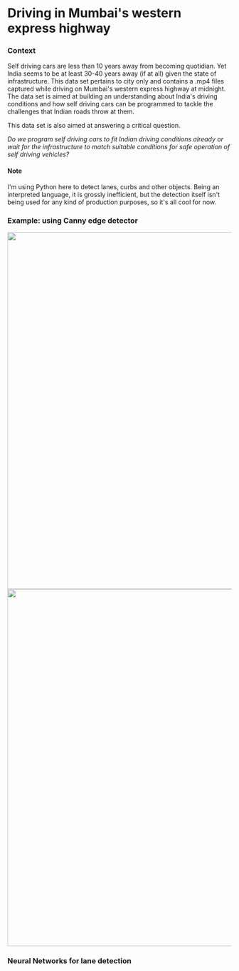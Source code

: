 # Driving in Mumbai's western express highway

### Context

Self driving cars are less than 10 years away from becoming quotidian. Yet India seems to be at least 30-40 years away (if at all) given the state of infrastructure. This data set pertains to city only and contains a .mp4 files captured while driving on Mumbai's western express highway at midnight. The data set is aimed at building an understanding about India's driving conditions and how self driving cars can be programmed to tackle the challenges that Indian roads throw at them.

This data set is also aimed at answering a critical question. 

*Do we program self driving cars to fit Indian driving conditions already or wait for the infrastructure to match suitable conditions for safe operation of self driving vehicles?*

#### Note
I'm using Python here to detect lanes, curbs and other objects. Being an interpreted language, it is grossly inefficient, but the detection itself isn't being used for any kind of production purposes, so it's all cool for now.

### Example: using Canny edge detector
<img src="https://github.com/deveshdatwani/self-driving-cars-India/blob/master/data/screenshot1.png" width="800">
<img src="https://github.com/deveshdatwani/self-driving-cars-India/blob/master/data/screenshotdetect.png" width="800">


### Neural Networks for lane detection
